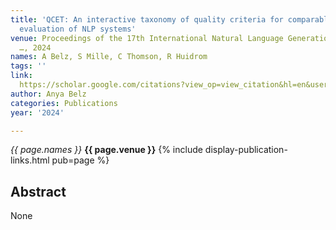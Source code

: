 ```yaml
---
title: 'QCET: An interactive taxonomy of quality criteria for comparable and repeatable
  evaluation of NLP systems'
venue: Proceedings of the 17th International Natural Language Generation Conference
  …, 2024
names: A Belz, S Mille, C Thomson, R Huidrom
tags: ''
link: 
  https://scholar.google.com/citations?view_op=view_citation&hl=en&user=trwwiW4AAAAJ&pagesize=100&sortby=pubdate&citation_for_view=trwwiW4AAAAJ:M7yex6snE4oC
author: Anya Belz
categories: Publications
year: '2024'

---
```


*{{ page.names }}*
**{{ page.venue }}**
{% include display-publication-links.html pub=page %}
## Abstract

None